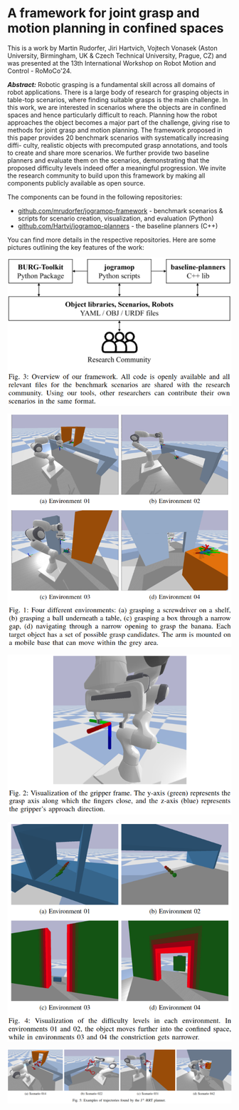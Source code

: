 # A framework for joint grasp and motion planning in confined spaces


This is a work by Martin Rudorfer, Jiri Hartvich, Vojtech Vonasek (Aston University, Birmingham, UK & Czech Technical University, Prague, CZ) and was presented at the 13th International Workshop on Robot Motion and Control - RoMoCo'24. 

_**Abstract:**_
Robotic grasping is a fundamental skill across
all domains of robot applications. There is a large body of
research for grasping objects in table-top scenarios, where
finding suitable grasps is the main challenge. In this work,
we are interested in scenarios where the objects are in confined
spaces and hence particularly difficult to reach. Planning how
the robot approaches the object becomes a major part of the
challenge, giving rise to methods for joint grasp and motion
planning. The framework proposed in this paper provides
20 benchmark scenarios with systematically increasing diffi-
culty, realistic objects with precomputed grasp annotations, and
tools to create and share more scenarios. We further provide
two baseline planners and evaluate them on the scenarios,
demonstrating that the proposed difficulty levels indeed offer a
meaningful progression. We invite the research community to
build upon this framework by making all components publicly
available as open source.

The components can be found in the following repositories:
- [github.com/mrudorfer/jogramop-framework](https://github.com/mrudorfer/jogramop-framework) - benchmark scenarios & scripts for scenario creation, visualization, and evaluation (Python)
- [github.com/Hartvi/jogramop-planners](https://github.com/Hartvi/jogramop-planners) - the baseline planners (C++)

You can find more details in the respective repositories.
Here are some pictures outlining the key features of the work:

![Overview](assets/overview.png)

![Environments](assets/environments.png)

![gripper-frame](assets/gripper-frame.png)

![difficulties](assets/difficulties.png)

![Trajectories](assets/jrrt-trajectories.png)


